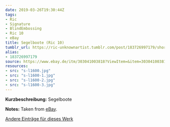```yaml
---
date: 2019-03-26T19:30:44Z
tags:
- Ric
- Signature
- BlindEmbossing
- Ric 10
- eBay
title: Segelboote (Ric 10)
tumblr_url: https://ric-unknownartist.tumblr.com/post/183726997179/short-description-sailing-boats-notes-taken-from
alias:
- 183726997179
source: https://www.ebay.de/itm/303041003818?ViewItem=&item=303041003818
resources:
- src: "s-l1600.jpg"
- src: "s-l1600-1.jpg"
- src: "s-l1600-2.jpg"
- src: "s-l1600-3.jpg"
---
```


**Kurzbeschreibung:** Segelboote

**Notes:** Taken from [eBay](https://www.ebay.de/itm/303041003818?ViewItem=&item=303041003818).

[Andere Einträge für dieses Werk](/tags/Ric-10)
